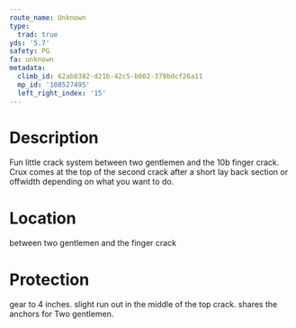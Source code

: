 ```yaml
---
route_name: Unknown
type:
  trad: true
yds: '5.7'
safety: PG
fa: unknown
metadata:
  climb_id: 62ab8382-d21b-42c5-b002-379bdcf26a11
  mp_id: '108527495'
  left_right_index: '15'
---
```

# Description
Fun little crack system between two gentlemen and the 10b finger crack. Crux comes at the top of the second crack after a short lay back section or offwidth depending on what you want to do.

# Location
between two gentlemen and the finger crack

# Protection
gear to 4 inches. slight run out in the middle of the top crack. shares the anchors for Two gentlemen.
